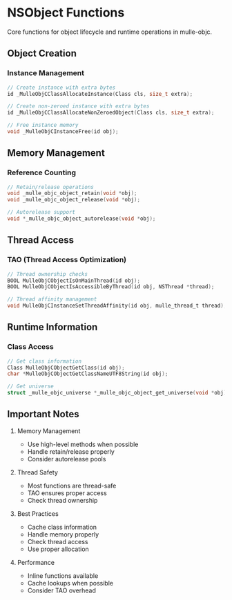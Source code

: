 # NSObject Functions

Core functions for object lifecycle and runtime operations in mulle-objc.

## Object Creation

### Instance Management
```c
// Create instance with extra bytes
id _MulleObjCClassAllocateInstance(Class cls, size_t extra);

// Create non-zeroed instance with extra bytes
id _MulleObjCClassAllocateNonZeroedObject(Class cls, size_t extra);

// Free instance memory
void _MulleObjCInstanceFree(id obj);
```

## Memory Management

### Reference Counting
```c
// Retain/release operations
void _mulle_objc_object_retain(void *obj);
void _mulle_objc_object_release(void *obj);

// Autorelease support
void *_mulle_objc_object_autorelease(void *obj);
```

## Thread Access

### TAO (Thread Access Optimization)
```c
// Thread ownership checks
BOOL MulleObjCObjectIsOnMainThread(id obj);
BOOL MulleObjCObjectIsAccessibleByThread(id obj, NSThread *thread);

// Thread affinity management
void MulleObjCInstanceSetThreadAffinity(id obj, mulle_thread_t thread);
```

## Runtime Information

### Class Access
```c
// Get class information
Class MulleObjCObjectGetClass(id obj);
char *MulleObjCObjectGetClassNameUTF8String(id obj);

// Get universe
struct _mulle_objc_universe *_mulle_objc_object_get_universe(void *obj);
```

## Important Notes

1. Memory Management
   - Use high-level methods when possible
   - Handle retain/release properly
   - Consider autorelease pools

2. Thread Safety
   - Most functions are thread-safe
   - TAO ensures proper access
   - Check thread ownership

3. Best Practices
   - Cache class information
   - Handle memory properly
   - Check thread access
   - Use proper allocation

4. Performance
   - Inline functions available
   - Cache lookups when possible
   - Consider TAO overhead
